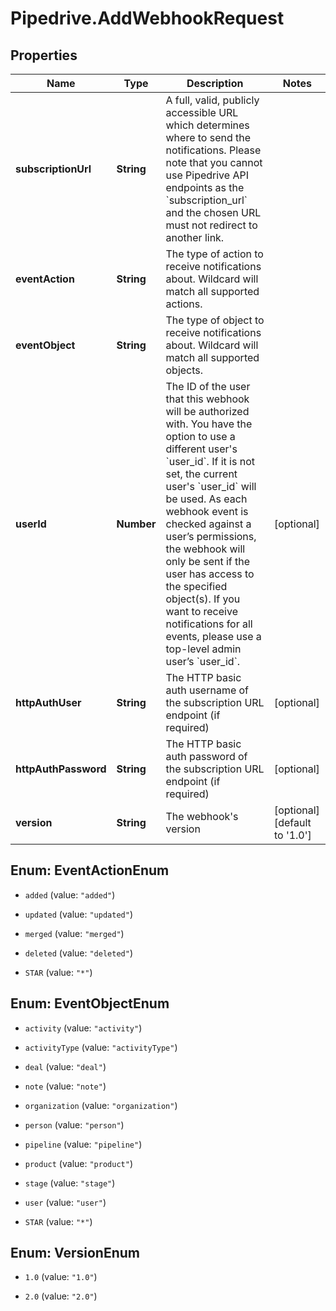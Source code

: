 # Pipedrive.AddWebhookRequest

## Properties

Name | Type | Description | Notes
------------ | ------------- | ------------- | -------------
**subscriptionUrl** | **String** | A full, valid, publicly accessible URL which determines where to send the notifications. Please note that you cannot use Pipedrive API endpoints as the &#x60;subscription_url&#x60; and the chosen URL must not redirect to another link. | 
**eventAction** | **String** | The type of action to receive notifications about. Wildcard will match all supported actions. | 
**eventObject** | **String** | The type of object to receive notifications about. Wildcard will match all supported objects. | 
**userId** | **Number** | The ID of the user that this webhook will be authorized with. You have the option to use a different user&#39;s &#x60;user_id&#x60;. If it is not set, the current user&#39;s &#x60;user_id&#x60; will be used. As each webhook event is checked against a user’s permissions, the webhook will only be sent if the user has access to the specified object(s). If you want to receive notifications for all events, please use a top-level admin user’s &#x60;user_id&#x60;. | [optional] 
**httpAuthUser** | **String** | The HTTP basic auth username of the subscription URL endpoint (if required) | [optional] 
**httpAuthPassword** | **String** | The HTTP basic auth password of the subscription URL endpoint (if required) | [optional] 
**version** | **String** | The webhook&#39;s version | [optional] [default to &#39;1.0&#39;]



## Enum: EventActionEnum


* `added` (value: `"added"`)

* `updated` (value: `"updated"`)

* `merged` (value: `"merged"`)

* `deleted` (value: `"deleted"`)

* `STAR` (value: `"*"`)





## Enum: EventObjectEnum


* `activity` (value: `"activity"`)

* `activityType` (value: `"activityType"`)

* `deal` (value: `"deal"`)

* `note` (value: `"note"`)

* `organization` (value: `"organization"`)

* `person` (value: `"person"`)

* `pipeline` (value: `"pipeline"`)

* `product` (value: `"product"`)

* `stage` (value: `"stage"`)

* `user` (value: `"user"`)

* `STAR` (value: `"*"`)





## Enum: VersionEnum


* `1.0` (value: `"1.0"`)

* `2.0` (value: `"2.0"`)




